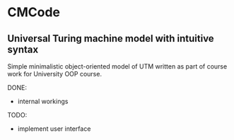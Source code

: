 # CMCode
## Universal Turing machine model with intuitive syntax

Simple minimalistic object-oriented model of UTM written as part of course work for University OOP course.

DONE:
- internal workings


TODO: 
- implement user interface

